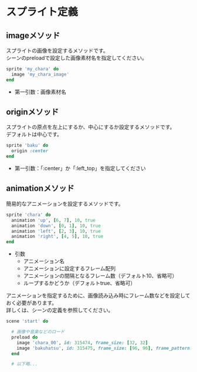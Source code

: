 # スプライト定義

## imageメソッド

スプライトの画像を設定するメソッドです。  
シーンのpreloadで設定した画像素材名を指定してください。

```ruby
sprite 'my_chara' do
  image 'my_chara_image'
end
```

* 第一引数：画像素材名

## originメソッド

スプライトの原点を左上にするか、中心にするか設定するメソッドです。  
デフォルトは中心です。

```ruby
sprite 'baku' do
  origin :center
end
```

* 第一引数：「:center」か「:left_top」を指定してください

## animationメソッド

簡易的なアニメーションを設定するメソッドです。  

```ruby
sprite 'chara' do
  animation 'up', [6, 7], 10, true
  animation 'down', [0, 1], 10, true
  animation 'left', [2, 3], 10, true
  animation 'right', [4, 5], 10, true
end
```

* 引数
  * アニメーション名
  * アニメーションに設定するフレーム配列
  * アニメーションの間隔となるフレーム数（デフォルト10、省略可）
  * ループするかどうか（デフォルトtrue、省略可）

アニメーションを指定するために、画像読み込み時にフレーム数などを設定しておく必要があります。  
詳しくは、シーンの定義を参照してください。

```ruby
scene 'start' do

  # 画像や音楽などのロード  
  preload do 
    image 'chara_00', id: 315474, frame_size: [32, 32]
    image 'bakuhatsu', id: 315475, frame_size: [96, 96], frame_pattern: 16
  end

  # 以下略...
```